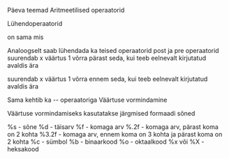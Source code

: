 Päeva teemad
Aritmeetilised operaatorid
<?php
$summa = $x + $y;
?>
<?php
$vahe = $x + $y;
?>
<?php
$korrutis = $x + $y;
?>
<?php
$jagatis = $x + $y;
?>
<?php
$jääk = $x + $y;
?>
Lühendoperaatorid
<?php
$x = $x + 5;
?>
on sama mis

<?php
$x += 5;
?>
Analoogselt saab lühendada ka teised operaatorid
post ja pre operaatorid
suurendab x väärtus 1 võrra pärast seda, kui teeb eelnevalt kirjutatud avaldis ära
<?php
$x++;
?>
suurendab x väärtus 1 võrra ennem seda, kui teeb eelnevalt kirjutatud avaldis ära
<?php
++$x;
?>
Sama kehtib ka -- operaatoriga
Väärtuse vormindamine
<?php
printf('Täna klassis on %d õpilast', $opilasteArv);
?>
Väärtuse vormindamiseks kasutatakse järgmised formaadi sõned

%s - sõne
%d - täisarv
%f - komaga arv
%.2f - komaga arv, pärast koma on 2 kohta
%3.2f - komaga arv, ennem koma on 3 kohta ja pärast koma on 2 kohta
%c - sümbol
%b - binaarkood
%o - oktaalkood
%x või %X - heksakood